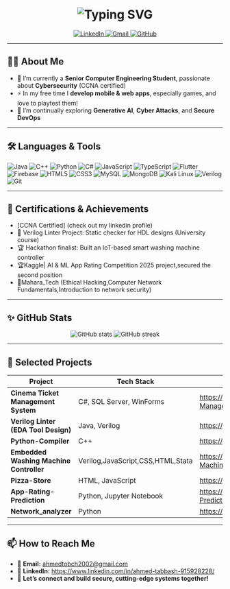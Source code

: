 <div align="center">
  <!-- Animated    “Hi, I’m Ahmed Tabbash” typing effect -->
  <h1>
<img src="https://readme-typing-svg.herokuapp.com?font=Fira+Code&size=30&duration=3000&pause=500&color=0077B5&width=600&lines=Hi+%F0%9F%91%8B+I%27m+Ahmed+Tabbash;I'am Senior+ComputerEngineering+Student" alt="Typing SVG"/>
  </h1>

  <!-- Social badges -->
  <a href="https://www.linkedin.com/in/ahmed-tabbash-915928228/" target="_blank">
    <img src="https://img.shields.io/badge/LinkedIn-%230077B5.svg?&style=for-the-badge&logo=linkedin&logoColor=white" alt="LinkedIn"/>
  </a>
  <a href="mailto:ahmedtobch2002@gmail.com" target="_blank">
    <img src="https://img.shields.io/badge/Gmail-D14836.svg?&style=for-the-badge&logo=gmail&logoColor=white" alt="Gmail"/>
  </a>
  <a href="https://github.com/Tobch" target="_blank">
  <img 
    src="https://img.shields.io/badge/GitHub-181717.svg?style=for-the-badge&logo=github&logoColor=white" 
    alt="GitHub"/>
</a>
</div>

---

## 👨‍💻 About Me

- 🔭 I’m currently a **Senior Computer Engineering Student**, passionate about **Cybersecurity** (CCNA certified)  
- ⚡ In my free time I **develop mobile & web apps**, especially games, and love to playtest them!  
- 🌱 I’m continually exploring **Generative AI**, **Cyber Attacks**, and **Secure DevOps**  

---

## 🛠 Languages & Tools

<p align="left">
  <img src="https://img.shields.io/badge/Java-ED8B00.svg?style=for-the-badge&logo=java&logoColor=white" alt="Java"/>
  <img src="https://img.shields.io/badge/C%2B%2B-00599C.svg?style=for-the-badge&logo=c%2B%2B&logoColor=white" alt="C++"/>
  <img src="https://img.shields.io/badge/Python-3776AB.svg?style=for-the-badge&logo=python&logoColor=white" alt="Python"/>
  <img src="https://img.shields.io/badge/C%23-239120.svg?style=for-the-badge&logo=c-sharp&logoColor=white" alt="C#"/>
  <img src="https://img.shields.io/badge/JavaScript-F7DF1E.svg?style=for-the-badge&logo=javascript&logoColor=black" alt="JavaScript"/>
  <img src="https://img.shields.io/badge/TypeScript-3178C6.svg?style=for-the-badge&logo=typescript&logoColor=white" alt="TypeScript"/>
  <img src="https://img.shields.io/badge/Flutter-02569B.svg?style=for-the-badge&logo=flutter&logoColor=white" alt="Flutter"/>
  <img src="https://img.shields.io/badge/Firebase-FFCA28.svg?style=for-the-badge&logo=firebase&logoColor=black" alt="Firebase"/>
  <img src="https://img.shields.io/badge/HTML5-E34F26.svg?style=for-the-badge&logo=html5&logoColor=white" alt="HTML5"/>
  <img src="https://img.shields.io/badge/CSS3-1572B6.svg?style=for-the-badge&logo=css3&logoColor=white" alt="CSS3"/>
  <img src="https://img.shields.io/badge/SQL-4479A1.svg?style=for-the-badge&logo=mysql&logoColor=white" alt="MySQL"/>
  <img src="https://img.shields.io/badge/MongoDB-47A248.svg?style=for-the-badge&logo=mongodb&logoColor=white" alt="MongoDB"/>
  <img src="https://img.shields.io/badge/Kali%20Linux-557C94.svg?style=for-the-badge&logo=kali-linux&logoColor=white" alt="Kali Linux"/>
  <img src="https://img.shields.io/badge/Verilog-FF2F92.svg?style=for-the-badge&logo=verilog&logoColor=white" alt="Verilog"/>
  <img src="https://img.shields.io/badge/Git-F05032.svg?style=for-the-badge&logo=git&logoColor=white" alt="Git"/>
</p>

---

## 🚀 Certifications & Achievements

- [CCNA Certified] (check out my linkedin profile)
- 🏅 Verilog Linter Project: Static checker for HDL designs (University course)  
- 🏆 Hackathon finalist: Built an IoT-based smart washing machine controller
- 🏆Kaggle| AI & ML App Rating Competition 2025 project,secured the second position
- 🏅Mahara_Tech (Ethical Hacking,Computer Network Fundamentals,Introduction to network security)


---

## ✨ GitHub Stats

<div align="center">
  <img 
    src="https://github-readme-stats.vercel.app/api?username=Tobch&show_icons=true&theme=radical" 
    alt="GitHub stats" />
  <img 
    src="https://github-readme-streak-stats.herokuapp.com/?user=Tobch&theme=radical" 
    alt="GitHub streak" />
</div>


---

## 📂 Selected Projects

| Project                                    | Tech Stack                          | Demo / Repo                                                                 |
| ------------------------------------------ | ----------------------------------- | ---------------------------------------------------------------------------- |
| **Cinema Ticket Management System**        | C#, SQL Server, WinForms            | https://github.com/Tobch/Cinema-Ticket-Management-System                     |
| **Verilog Linter (EDA Tool Design)**       | Java, Verilog                       | https://github.com/Tobch/Verilog-Linter                                      |
| **Python-Compiler**                        | C++                                 | https://github.com/Tobch/Python-Compiler                                     |
| **Embedded Washing Machine Controller**    | Verilog,JavaScript,CSS,HTML,Stata   | https://github.com/Tobch/Washing-Machine-Controller                          |
| **Pizza-Store**                            | HTML, JavaScript                    |https://github.com/Tobch/Pizza-Store                                          |
| **App-Rating-Prediction**                  | Python, Jupyter Notebook            |https://github.com/Tobch/App-Rating-Prediction                                |
| **Network_analyzer**                       | Python                              |https://github.com/Tobch/Network_analyzer                                     |



---

## 📫 How to Reach Me

- 📩 **Email:** ahmedtobch2002@gmail.com  
- 🔗 **LinkedIn:** https://www.linkedin.com/in/ahmed-tabbash-915928228/  
- 🤝 **Let’s connect and build secure, cutting-edge systems together!**

